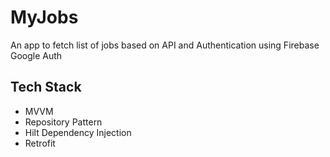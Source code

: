 # MyJobs
An app to fetch list of jobs based on API and Authentication using Firebase Google Auth 

## Tech Stack
- MVVM
- Repository Pattern
- Hilt Dependency Injection
- Retrofit
